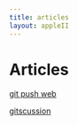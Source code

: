 ```yaml
---
title: articles
layout: appleII
---
```


Articles
========

[git push web](git_push_web)

[gitscussion](gitscussion)
